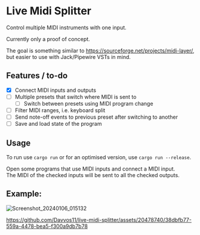 # Live Midi Splitter

Control multiple MIDI instruments with one input.

Currently only a proof of concept.

The goal is something similar to https://sourceforge.net/projects/midi-layer/,
but easier to use with Jack/Pipewire VSTs in mind.

## Features / to-do

- [X] Connect MIDI inputs and outputs
- [ ] Multiple presets that switch where MIDI is sent to
  - [ ] Switch between presets using MIDI program change
- [ ] Filter MIDI ranges, i.e. keyboard split
- [ ] Send note-off events to previous preset after switching to another
- [ ] Save and load state of the program

## Usage

To run use `cargo run` or for an optimised version, use `cargo run --release`.

Open some programs that use MIDI inputs and connect a MIDI input.  
The MIDI of the checked inputs will be sent to all the checked outputs.

## Example:

![Screenshot_20240106_015132](https://github.com/Davvos11/live-midi-splitter/assets/20478740/2a72af14-d8e6-4d30-99bf-a06229dd1155)

https://github.com/Davvos11/live-midi-splitter/assets/20478740/38dbfb77-559a-4478-bea5-f300a9db7b78
